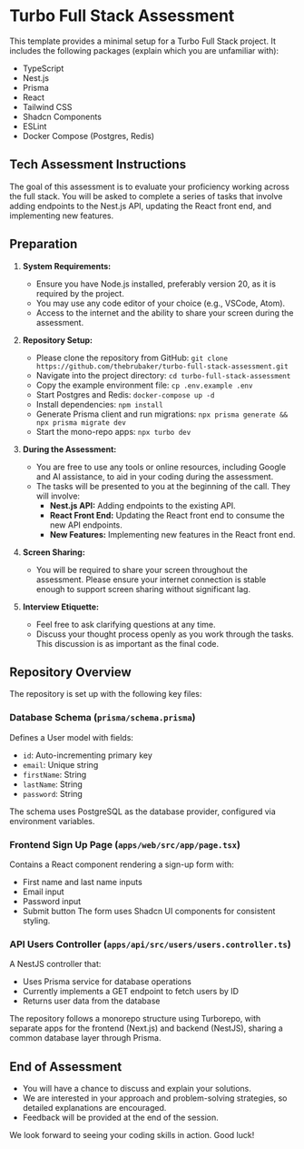 # Turbo Full Stack Assessment

This template provides a minimal setup for a Turbo Full Stack project. It
includes the following packages (explain which you are unfamiliar with):

- TypeScript
- Nest.js
- Prisma
- React
- Tailwind CSS
- Shadcn Components
- ESLint
- Docker Compose (Postgres, Redis)

## Tech Assessment Instructions

The goal of this assessment is to evaluate your proficiency working across the
full stack. You will be asked to complete a series of tasks that involve
adding endpoints to the Nest.js API, updating the React front end, and
implementing new features.

## Preparation

1. **System Requirements:**
   - Ensure you have Node.js installed, preferably version 20, as it is required by the project.
   - You may use any code editor of your choice (e.g., VSCode, Atom).
   - Access to the internet and the ability to share your screen during the assessment.

2. **Repository Setup:**
   - Please clone the repository from GitHub:
     `git clone https://github.com/thebrubaker/turbo-full-stack-assessment.git`
   - Navigate into the project directory:
     `cd turbo-full-stack-assessment`
   - Copy the example environment file:
     `cp .env.example .env`
   - Start Postgres and Redis:
     `docker-compose up -d`
   - Install dependencies:
     `npm install`
   - Generate Prisma client and run migrations:
     `npx prisma generate && npx prisma migrate dev`
   - Start the mono-repo apps:
     `npx turbo dev`

3. **During the Assessment:**
   - You are free to use any tools or online resources, including Google and AI assistance, to aid in your coding during the assessment.
   - The tasks will be presented to you at the beginning of the call. They will involve:
      - **Nest.js API:** Adding endpoints to the existing API.
      - **React Front End:** Updating the React front end to consume the new API
      endpoints.
      - **New Features:** Implementing new features in the React front end.

4. **Screen Sharing:**
   - You will be required to share your screen throughout the assessment. Please ensure your internet connection is stable enough to support screen sharing without significant lag.

5. **Interview Etiquette:**
   - Feel free to ask clarifying questions at any time.
   - Discuss your thought process openly as you work through the tasks. This discussion is as important as the final code.

## Repository Overview

The repository is set up with the following key files:

### Database Schema (`prisma/schema.prisma`)

Defines a User model with fields:

- `id`: Auto-incrementing primary key
- `email`: Unique string
- `firstName`: String
- `lastName`: String
- `password`: String

The schema uses PostgreSQL as the database provider, configured via environment variables.

### Frontend Sign Up Page (`apps/web/src/app/page.tsx`)

Contains a React component rendering a sign-up form with:

- First name and last name inputs
- Email input
- Password input
- Submit button
The form uses Shadcn UI components for consistent styling.

### API Users Controller (`apps/api/src/users/users.controller.ts`)

A NestJS controller that:

- Uses Prisma service for database operations
- Currently implements a GET endpoint to fetch users by ID
- Returns user data from the database

The repository follows a monorepo structure using Turborepo, with separate apps for the frontend (Next.js) and backend (NestJS), sharing a common database layer through Prisma.

## End of Assessment

- You will have a chance to discuss and explain your solutions.
- We are interested in your approach and problem-solving strategies, so detailed explanations are encouraged.
- Feedback will be provided at the end of the session.

We look forward to seeing your coding skills in action. Good luck!
